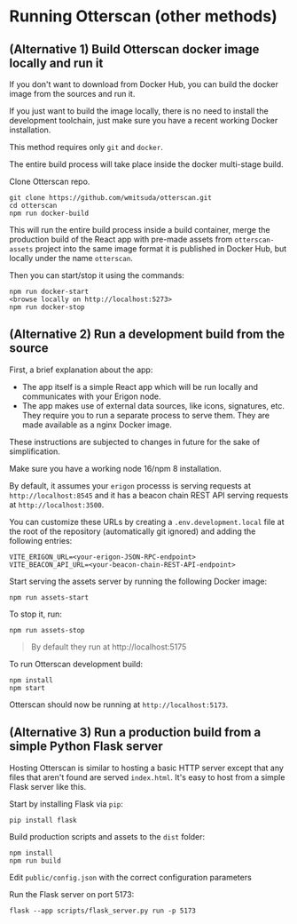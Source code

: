 # Running Otterscan (other methods)

## (Alternative 1) Build Otterscan docker image locally and run it

If you don't want to download from Docker Hub, you can build the docker image from the sources and run it.

If you just want to build the image locally, there is no need to install the development toolchain, just make sure you have a recent working Docker installation.

This method requires only `git` and `docker`.

The entire build process will take place inside the docker multi-stage build.

Clone Otterscan repo.

```
git clone https://github.com/wmitsuda/otterscan.git
cd otterscan
npm run docker-build
```

This will run the entire build process inside a build container, merge the production build of the React app with pre-made assets from `otterscan-assets` project into the same image format it is published in Docker Hub, but locally under the name `otterscan`.

Then you can start/stop it using the commands:

```
npm run docker-start
<browse locally on http://localhost:5273>
npm run docker-stop
```

## (Alternative 2) Run a development build from the source

First, a brief explanation about the app:

- The app itself is a simple React app which will be run locally and communicates with your Erigon node.
- The app makes use of external data sources, like icons, signatures, etc. They require you to run a separate process to serve them. They are made available as a nginx Docker image.

These instructions are subjected to changes in future for the sake of simplification.

Make sure you have a working node 16/npm 8 installation.

By default, it assumes your `erigon` processs is serving requests at `http://localhost:8545` and it has a beacon chain REST API serving requests at `http://localhost:3500`.

You can customize these URLs by creating a `.env.development.local` file at the root of the repository (automatically git ignored) and adding the following entries:

```
VITE_ERIGON_URL=<your-erigon-JSON-RPC-endpoint>
VITE_BEACON_API_URL=<your-beacon-chain-REST-API-endpoint>
```

Start serving the assets server by running the following Docker image:

```
npm run assets-start
```

To stop it, run:

```
npm run assets-stop
```

> By default they run at http://localhost:5175

To run Otterscan development build:

```
npm install
npm start
```

Otterscan should now be running at `http://localhost:5173`.

## (Alternative 3) Run a production build from a simple Python Flask server
Hosting Otterscan is similar to hosting a basic HTTP server except that any files that aren't found are served `index.html`. It's easy to host from a simple Flask server like this.

Start by installing Flask via `pip`:

```
pip install flask
```

Build production scripts and assets to the `dist` folder:
```
npm install
npm run build
```

Edit `public/config.json` with the correct configuration parameters

Run the Flask server on port 5173:
```
flask --app scripts/flask_server.py run -p 5173
```
